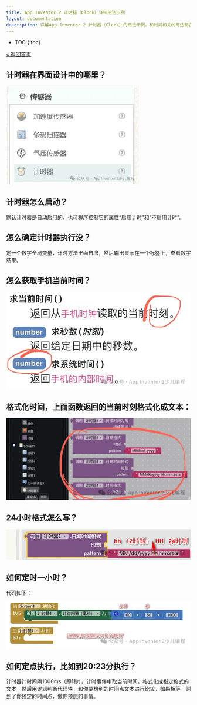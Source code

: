 ```yaml
---
title: App Inventor 2 计时器（Clock）详细用法示例
layout: documentation
description: 详解App Inventor 2 计时器（Clock）的用法示例。和时间相关的用法都在这里：包括时间格式化，定时、定点执行任务等。
---
```


* TOC
{:toc}

[&laquo; 返回首页](../index.html)

## 计时器在界面设计中的哪里？

![clock](images/Clock1.webp)

## 计时器怎么启动？

默认计时器是自动启用的，也可程序控制它的属性“启用计时”和“不启用计时”。

## 怎么确定计时器执行没？

定一个数字全局变量，计时方法里面自增，然后输出显示在一个标签上，查看数字结果。

## 怎么获取手机当前时间？

![clock](images/Clock4.webp)

## 格式化时间，上面函数返回的当前时刻格式化成文本：

![clock](images/Clock5.webp)

## 24小时格式怎么写？

![clock](images/Clock6.webp)

## 如何定时一小时？

代码如下：

![clock](images/Clock7.webp)

## 如何定点执行，比如到20:23分执行？

计时器计时间隔1000ms（即1秒），计时事件中取当前时间，格式化成指定格式的文本，然后用逻辑判断代码块，和你要想到的时间点文本进行比较，如果相等，则到了你预定的时间点，做你预想的事情。

